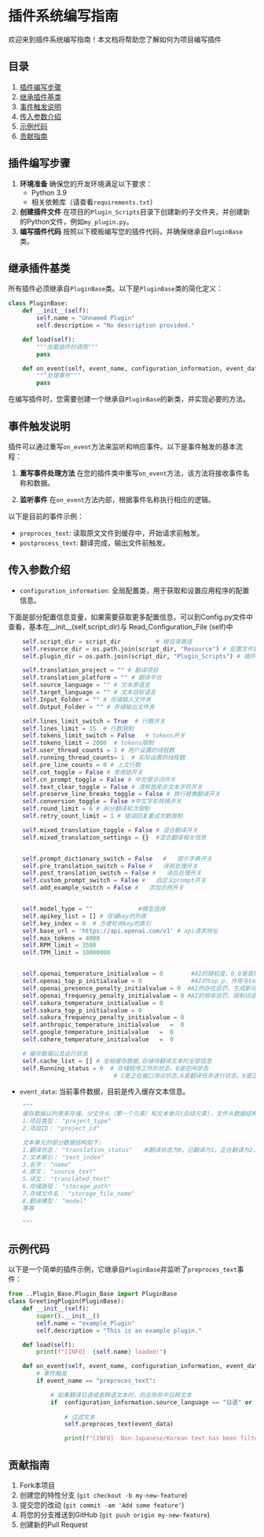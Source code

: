 
# 插件系统编写指南
欢迎来到插件系统编写指南！本文档将帮助您了解如何为项目编写插件


## 目录
1. [插件编写步骤](#插件编写步骤)
2. [继承插件基类](#继承插件基类)
3. [事件触发说明](#事件触发说明)
4. [传入参数介绍](#传入参数介绍)
5. [示例代码](#示例代码)
6. [贡献指南](#贡献指南)



## 插件编写步骤
1. **环境准备**
   确保您的开发环境满足以下要求：
   - Python 3.9
   - 相关依赖库（请查看`requirements.txt`）
2. **创建插件文件**
   在项目的`Plugin_Scripts`目录下创建新的子文件夹，并创建新的Python文件，例如`my_plugin.py`。
3. **编写插件代码**
   按照以下模板编写您的插件代码，并确保继承自`PluginBase`类。


## 继承插件基类
所有插件必须继承自`PluginBase`类。以下是`PluginBase`类的简化定义：
```python
class PluginBase:
    def __init__(self):
        self.name = "Unnamed Plugin"
        self.description = "No description provided."

    def load(self):
        """加载插件时调用"""
        pass

    def on_event(self, event_name, configuration_information, event_data):
        """处理事件"""
        pass

```
在编写插件时，您需要创建一个继承自`PluginBase`的新类，并实现必要的方法。



## 事件触发说明
插件可以通过重写`on_event`方法来监听和响应事件。以下是事件触发的基本流程：

1. **重写事件处理方法**
   在您的插件类中重写`on_event`方法，该方法将接收事件名称和数据。

2. **监听事件**
   在`on_event`方法内部，根据事件名称执行相应的逻辑。

以下是目前的事件示例：
- `preproces_text`: 读取原文文件到缓存中，开始请求前触发。
- `postprocess_text`: 翻译完成，输出文件前触发。


## 传入参数介绍

- `configuration_information`: 全局配置类，用于获取和设置应用程序的配置信息。

下面是部分配置信息变量，如果需要获取更多配置信息，可以到Config.py文件中查看，基本在__init__(self,script_dir)与 Read_Configuration_File (self)中
```python
    self.script_dir = script_dir          # 根目录路径
    self.resource_dir = os.path.join(script_dir, "Resource") # 配置文件路径
    self.plugin_dir = os.path.join(script_dir, "Plugin_Scripts") # 插件脚本路径

    self.translation_project = "" # 翻译项目
    self.translation_platform = "" # 翻译平台
    self.source_language = "" # 文本原语言
    self.target_language = "" # 文本目标语言
    self.Input_Folder = "" # 存储输入文件夹
    self.Output_Folder = "" # 存储输出文件夹

    self.lines_limit_switch = True  # 行数开关         
    self.lines_limit = 15  # 行数限制
    self.tokens_limit_switch = False   # tokens开关       
    self.tokens_limit = 2000  # tokens限制
    self.user_thread_counts = 1 # 用户设置的线程数
    self.running_thread_counts= 1  # 实际设置的线程数
    self.pre_line_counts = 0 # 上文行数
    self.cot_toggle = False # 思维链开关
    self.cn_prompt_toggle = False # 中文提示词开关
    self.text_clear_toggle = False # 清除首尾非文本字符开关
    self.preserve_line_breaks_toggle = False # 换行替换翻译开关
    self.conversion_toggle = False #中文字形转换开关
    self.round_limit = 6 # 拆分翻译轮次限制
    self.retry_count_limit = 1 # 错误回复重试次数限制

    self.mixed_translation_toggle = False # 混合翻译开关
    self.mixed_translation_settings = {}  #混合翻译相关信息


    self.prompt_dictionary_switch = False   #   提示字典开关
    self.pre_translation_switch = False #   译前处理开关
    self.post_translation_switch = False #   译后处理开关
    self.custom_prompt_switch = False #   自定义prompt开关
    self.add_example_switch = False #   添加示例开关


    self.model_type = ""             #模型选择
    self.apikey_list = [] # 存储key的列表
    self.key_index = 0  # 方便轮询key的索引
    self.base_url = 'https://api.openai.com/v1' # api请求地址
    self.max_tokens = 4000
    self.RPM_limit = 3500
    self.TPM_limit = 10000000


    self.openai_temperature_initialvalue = 0        #AI的随机度，0.8是高随机，0.2是低随机,取值范围0-2
    self.openai_top_p_initialvalue = 0              #AI的top_p，作用与temperature相同，官方建议不要同时修改
    self.openai_presence_penalty_initialvalue = 0  #AI的存在惩罚，生成新词前检查旧词是否存在相同的词。0.0是不惩罚，2.0是最大惩罚，-2.0是最大奖励
    self.openai_frequency_penalty_initialvalue = 0 #AI的频率惩罚，限制词语重复出现的频率。0.0是不惩罚，2.0是最大惩罚，-2.0是最大奖励
    self.sakura_temperature_initialvalue = 0        
    self.sakura_top_p_initialvalue = 0             
    self.sakura_frequency_penalty_initialvalue = 0 
    self.anthropic_temperature_initialvalue   =  0 
    self.google_temperature_initialvalue   =  0 
    self.cohere_temperature_initialvalue   =  0 

    # 缓存数据以及运行状态
    self.cache_list = [] # 全局缓存数据,存储待翻译文本的全部信息
    self.Running_status = 0  # 存储程序工作的状态，0是空闲状态
                              # 1是正在接口测试状态,6是翻译任务进行状态，9是正在暂停状态，10是已暂停状态,11是正在取消状态，0也是已取消状态
```                         



- `event_data`: 当前事件数据，目前是传入缓存文本信息。
```python
    """
    缓存数据以列表来存储，分文件头（第一个元素）和文本单元(后续元素)，文件头数据结构如下:
    1.项目类型： "project_type"
    2.项目ID： "project_id"

    文本单元的部分数据结构如下:
    1.翻译状态： "translation_status"   未翻译状态为0，已翻译为1，正在翻译为2，不需要翻译为7
    2.文本索引： "text_index"
    3.名字： "name"
    4.原文： "source_text"
    5.译文： "translated_text"
    6.存储路径： "storage_path"
    7.存储文件名： "storage_file_name"
    8.翻译模型： "model"                         
    等等

    """

```


## 示例代码
以下是一个简单的插件示例，它继承自`PluginBase`并监听了`preproces_text`事件：
```python
from ..Plugin_Base.Plugin_Base import PluginBase
class GreetingPlugin(PluginBase):
    def __init__(self):
        super().__init__()
        self.name = "example_Plugin"
        self.description = "This is an example plugin."

    def load(self):
        print(f"[INFO]  {self.name} loaded!")

    def on_event(self, event_name, configuration_information, event_data):
        # 事件触发
        if event_name == "preproces_text":

            # 如果翻译日语或者韩语文本时，则去除非中日韩文本
            if  configuration_information.source_language == "日语" or  configuration_information.source_language == "韩语":
                
                # 过滤文本
                self.preproces_text(event_data)

                print(f"[INFO]  Non-Japanese/Korean text has been filtered.")
```



## 贡献指南
1. Fork本项目
2. 创建您的特性分支 (`git checkout -b my-new-feature`)
3. 提交您的改动 (`git commit -am 'Add some feature'`)
4. 将您的分支推送到GitHub (`git push origin my-new-feature`)
5. 创建新的Pull Request
